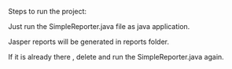 Steps to run the project:

Just run the SimpleReporter.java file as java application.

Jasper reports will be generated in reports folder.

If it is already there , delete and run the SimpleReporter.java again.
